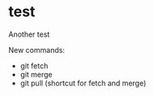 # test
Another test

New commands:
- git fetch
- git merge
- git pull (shortcut for fetch and merge)
